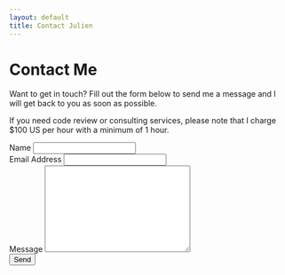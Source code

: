 ```yaml
---
layout: default
title: Contact Julien
---
```


<div id="contact">
  <h1 class="pageTitle">Contact Me</h1>
  <div class="contactContent">
    <p>Want to get in touch? Fill out the form below to send me a message and I will get back to you as soon as possible.</p>
    <p>If you need code review or consulting services, please note that I charge $100 US per hour with a minimum of 1 hour.</p>
  </div>
  <form action="https://formspree.io/f/xdopwbza" method="post" id="contact-form">
    <label for="name">Name</label>
    <input type="text" id="name" name="name" class="full-width"><br>
    <label for="email">Email Address</label>
    <input type="email" id="email" name="_replyto" class="full-width"><br>
    <label for="message">Message</label>
    <textarea name="message" id="message" cols="30" rows="10" class="full-width"></textarea><br>
    <input type="submit" id="form-submit-button" value="Send" class="button">
  </form>
</div>
